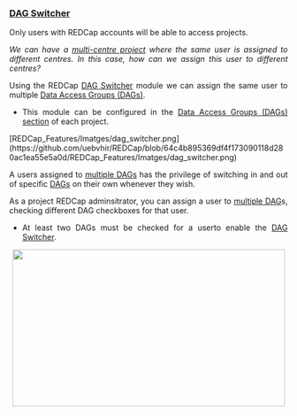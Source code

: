 <h3 style="text-align: justify;"><u>DAG Switcher</u></h3>
<p style="text-align: justify;">Only users with REDCap accounts will be able to access projects. </p>
<p style="text-align: justify;"><em>We can have a <a title="Data Access Groups for multi-site projects" href="https://redcap.vanderbilt.edu/consortium/videoplayer.php?video=data_access_groups02.mp4&amp;title=Data%20Access%20Groups&amp;referer=redcap.vhir.org" target="_blank" rel="noopener">multi-centre project</a> where the same user is assigned to different centres. In this case, how can we assign this user to different centres? </em></p>
<p style="text-align: justify;">Using the REDCap <span style="text-decoration: underline;">DAG Switcher</span> module we can assign the same user to multiple <span style="text-decoration: underline;">Data Access Groups (DAGs)</span>.</p>
<ul style="text-align: justify;">
<li>This module can be configured in the <span style="text-decoration: underline;">Data Access Groups (DAGs) section</span> of each project.</li>
</ul>
[REDCap_Features/Imatges/dag_switcher.png](https://github.com/uebvhir/REDCap/blob/64c4b895369df4f173090118d280ac1ea55e5a0d/REDCap_Features/Imatges/dag_switcher.png)
<p style="text-align: justify;">A users assigned to <span style="text-decoration: underline;">multiple DAGs</span> has the privilege of switching in and out of specific <span style="text-decoration: underline;">DAGs</span> on their own whenever they wish.</p>
<p style="text-align: justify;">As a project REDCap adminsitrator, you can assign a user to <span style="text-decoration: underline;">multiple DAG</span>s, checking different DAG checkboxes for that user.</p>
<ul>
<li style="text-align: justify;">At least two DAGs must be checked for a userto enable the <span style="text-decoration: underline;">DAG Switcher</span>.</li>
</ul>
<p><img style="display: block; margin-left: auto; margin-right: auto;" src="https://redcap.vhir.org/redcap/redcap_v14.1.0/DataEntry/image_view.php?pid=1337&amp;id=23829&amp;doc_id_hash=93cfae1578e02af38669ec37fb1902e08fecf8d8" width="493" height="284"></p>
